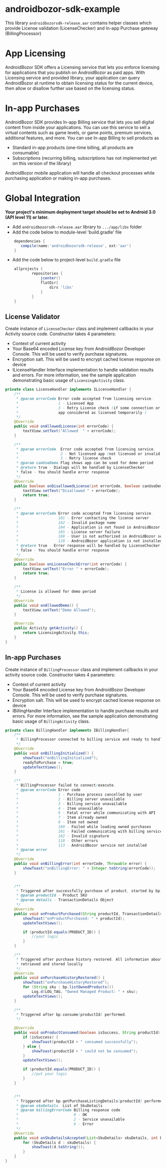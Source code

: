 # androidbozor-sdk-example

This library `androidbozorsdk-release.aar` contains helper classes which provide
License validation (LicenseChecker) and In-app Purchase gateway (BillingProcessor)

# App Licensing

AndroidBozor SDK offers a Licensing service that lets you enforce licensing for applications
that you publish on AndroidBozor as paid apps. With Licensing service and provided library, your 
application can query AndroidBozor at runtime to obtain licensing status for the current device, 
then allow or disallow further use based on the licensing status.

# In-app Purchases

AndroidBozor SDK provides In-app Billing service that lets you sell digital content from inside your applications. 
You can use this service to sell a virtual contents such as game levels, or game points, premium services, additional features, and more. You can use In-app Billing to sell products as 

* Standard in-app products (one-time billing, all products are consumable)
* Subscriptions (recurring billing, subscriptions has not implemented yet on this version of the library)

AndroidBozor mobile application will handle all checkout processes while purchasing application or making in-app purchases. 

# Global Integration 
**Your project's minimum deployment target should be set to Android 3.0 (API level 11) or later.**

- Add `androidbozorsdk-release.aar` library to `.../app/libs` folder
- Add the code below to module-level 'build.gradle' file
    
```groovy
    dependencies {
       compile(name:'androidbozorsdk-release', ext:'aar')
    }
```
- Add the code below to project-level `build.gradle` file

```groovy
    allprojects {
            repositories {
                jcenter()
                flatDir{
                    dirs 'libs'
                }
            }
    }
```

## License Validator
Create instance of `LicenseChecker` class and implement callbacks in your Activity source code. Constructor takes 4 parameters:
- Context of current activity
- Your Base64 encoded License key from AndroidBozor Developer Console. This will be used to verify purchase signatures. 
- Encryption salt. This will be used to encrypt cached license response on device
- ILicenseHandler Interface implementation to handle validation results and errors. For more information, see the sample application demonstrating basic usage of `LicensingActivity` class.

```java
private class LicenseHandler implements ILicenseHandler {
    /**
     * @param errorCode Error code accepted from licensing service.
     *                  1 - Licensed App
     *                  3 - Retry License check (if some connection or service error occurs,
     *                  app considered as licensed temporarily )
     */
    @Override
    public void onAllowedLicense(int errorCode) {
        textView.setText("Allowed  " + errorCode);
    }

    /**
     * @param errorCode  Error code accepted from licensing service.
     *                   2 - Not licensed app (not licensed or invalid response from service)
     *                   3 - Retry license check
     * @param canUseDemo Flag shows app can be used for demo period
     * @return true - Dialogs will be handled by LicenseChecker
     * false - You should handle error response
     */
    @Override
    public boolean onDisallowedLicense(int errorCode, boolean canUseDemo) {
        textView.setText("Disallowed " + errorCode);
        return true;
    }

    /**
     * @param errorCode Error code accepted from licensing service.
     *                  101 - Error contacting the license server
     *                  102 - Invalid package name
     *                  104 - Application is not found in AndroidBozor
     *                  105 - License server failure
     *                  108 - User is not authorized in AndroidBozor service
     *                  120 - AndroidBozor application is not installed on device
     * @return true - Error response will be handled by LicenseChecker
     * false - You should handle error response
     */
    @Override
    public boolean onLicenseCheckError(int errorCode) {
        textView.setText("Error " + errorCode);
        return true;
    }

    /**
     * License is allowed for demo period
     */
    @Override
    public void onAllowedDemo() {
        textView.setText("Demo Allowed");
    }

    @Override
    public Activity getActivity() {
        return LicensingActivity.this;
    }
}
```

## In-app Purchases
Create instance of `BillingProcessor` class and implement callbacks in your activity source code. Constructor takes 4 parameters:
- Context of current activity
- Your Base64 encoded License key from AndroidBozor Developer Console. This will be used to verify purchase signatures. 
- Encryption salt. This will be used to encrypt cached license response on device
- IBillingHandler Interface implementation to handle purchase results and errors. For more information, see the sample application demonstrating basic usage of `BillingActivity` class.
```java
private class BillingHandler implements IBillingHandler{
    /**
     * BillingProcessor connected to billing service and ready to handle purchase requests,
     */
    @Override
    public void onBillingInitialized() {
        showToast("onBillingInitialized");
        readyToPurchase = true;
        updateTextViews();
    }

    /**
     * BillingProcessor failed to connect/execute.
     * @param errorCode Error code
     *                  1 - Purchase process cancelled by user
     *                  2 - Billing server unavailable
     *                  3 - Billing service unavailable
     *                  4 - Item unavailable
     *                  6 - Fatal error while communicating with API
     *                  7 - Item already owned
     *                  8 - Item not owned
     *                  100 - Failed while loading owned purchases
     *                  101 - Failed communicating with billing service
     *                  102 - Invalid signature
     *                  110 - Other errors
     *                  113 - AndroidBozor service not installed
     * @param error
     */
    @Override
    public void onBillingError(int errorCode, Throwable error) {
        showToast("onBillingError: " + Integer.toString(errorCode));
    }


    /**
     * Triggered after successfully purchase of product, started by bp.purchase(this, productId)
     * @param productId - Product SKU
     * @param details - TransactionDetails Object
     */
    @Override
    public void onProductPurchased(String productId, TransactionDetails details) {
        showToast("onProductPurchased: " + productId);
        updateTextViews();

        if (productId.equals(PRODUCT_ID)) {
            //your logic
        }
    }

    /**
     * Triggered after purchase history restored. All information about owned products are
     * retrieved and stored locally
     */
    @Override
    public void onPurchaseHistoryRestored() {
        showToast("onPurchaseHistoryRestored");
        for (String sku : bp.listOwnedProducts())
            Log.d(LOG_TAG, "Owned Managed Product: " + sku);
        updateTextViews();
    }

    /**
     * Triggered after bp.consume(productId) performed.
     */

    @Override
    public void onProductConsumed(boolean isSuccess, String productId) {
        if (isSuccess) {
            showToast(productId + " consumed successfully");
        } else {
            showToast(productId + " could not be consumed");
        }
        updateTextViews();

        if (productId.equals(PRODUCT_ID)) {
            //put your logic
        }
    }


    /**
     * Triggered after bp.getPurchaseListingDetails(productId) performed.
     * @param skuDetails  List of SkuDetails
     * @param billingErrorCode Billing response code
     *                         0 - OK
     *                         2 - Service unavailable
     *                         6 - Error
     */
    @Override
    public void onSkuDetailsAccepted(List<SkuDetails> skuDetails, int billingErrorCode) {
        for (SkuDetails d : skuDetails) {
            showToast(d.toString());
        }
    }
}
```
